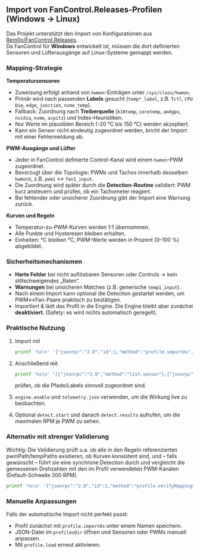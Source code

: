 ## Import von FanControl.Releases-Profilen (Windows → Linux)

Das Projekt unterstützt den Import von Konfigurationen aus [Rem0o/FanControl.Releases](https://github.com/Rem0o/FanControl.Releases).<br>
Da FanControl für **Windows** entwickelt ist, müssen die dort definierten Sensoren und Lüfterausgänge auf Linux-Systeme gemappt werden.

### Mapping-Strategie

**Temperatursensoren**

* Zuweisung erfolgt anhand von `hwmon`-Einträgen unter `/sys/class/hwmon`.
* Primär wird nach passenden **Labels** gesucht (`temp*_label`, z.B. `Tctl`, `CPU Die`, `edge`, `junction`, `nvme_temp`).
* Fallback: Zuordnung nach **Treiberquelle** (`k10temp`, `coretemp`, `amdgpu`, `nvidia`, `nvme`, `acpitz`) und Index-Heuristiken.
* Nur Werte im plausiblen Bereich (-20 °C bis 150 °C) werden akzeptiert.
* Kann ein Sensor nicht eindeutig zugeordnet werden, bricht der Import mit einer Fehlermeldung ab.

**PWM-Ausgänge und Lüfter**

* Jeder in FanControl definierte Control-Kanal wird einem `hwmon`-PWM zugeordnet.
* Bevorzugt über die Topologie: PWMs und Tachos innerhalb desselben `hwmonX`, z.B. `pwm1` ↔ `fan1_input`.
* Die Zuordnung wird später durch die **Detection-Routine** validiert: PWM kurz ansteuern und prüfen, ob ein Tachometer reagiert.
* Bei fehlender oder unsicherer Zuordnung gibt der Import eine Warnung zurück.

**Kurven und Regeln**

* Temperatur-zu-PWM-Kurven werden 1:1 übernommen.
* Alle Punkte und Hysteresen bleiben erhalten.
* Einheiten: °C bleiben °C, PWM-Werte werden in Prozent (0–100 %) abgebildet.

### Sicherheitsmechanismen

* **Harte Fehler** bei nicht auflösbaren Sensoren oder Controls → kein stillschweigendes „Raten“.
* **Warnungen** bei unsicheren Matches (z.B. generische `temp1_input`).
* Nach einem Import kann optional die Detection gestartet werden, um PWM↔Fan-Paare praktisch zu bestätigen.
* Importiert & lädt das Profil in die Engine. Die Engine bleibt aber zunächst **deaktiviert**. (Safety: es wird nichts automatisch geregelt).

### Praktische Nutzung

1. Import mit

   ```bash
   printf '%s\n' '{"jsonrpc":"2.0","id":1,"method":"profile.importAs","params":{"path":"/PATH/TO/userConfig.json","name":"Default"}}' | nc 127.0.0.1 8777 | jq
   ```
2. Anschließend mit

   ```bash
   printf '%s\n' '[{"jsonrpc":"2.0","method":"list.sensor"},{"jsonrpc":"2.0","method":"list.fan"},{"jsonrpc":"2.0","method":"list.pwm"}]' | nc 127.0.0.1 8777 | jq
   ```

   prüfen, ob die Pfade/Labels sinnvoll zugeordnet sind.
3. `engine.enable` und `telemetry.json` verwenden, um die Wirkung live zu beobachten.
4. Optional `detect.start` und danach `detect.results` aufrufen, um die maximalen RPM je PWM zu sehen.

### Alternativ mit strenger Validierung

Wichtig: Die Validierung prüft u.a. ob alle in den Regeln referenzierten pwmPath/tempPaths existieren, ob Kurven konsistent sind, und – falls gewünscht – führt sie eine synchrone Detection durch und vergleicht die gemessenen Drehzahlen mit den im Profil verwendeten PWM-Kanälen (Default-Schwelle 300 RPM).

   ```bash
   printf '%s\n' '{"jsonrpc":"2.0","id":1,"method":"profile.verifyMapping","params":{"path":"/PATH/TO/userConfig.json","withDetect":true}}' | nc 127.0.0.1 8777 | jq
   ```

### Manuelle Anpassungen

Falls der automatische Import nicht perfekt passt:

* Profil zunächst mit `profile.importAs` unter einem Namen speichern.
* JSON-Datei im `profilesDir` öffnen und Sensoren oder PWMs manuell anpassen.
* Mit `profile.load` erneut aktivieren.
